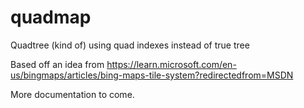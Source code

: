 # quadmap
Quadtree (kind of) using quad indexes instead of true tree

Based off an idea from https://learn.microsoft.com/en-us/bingmaps/articles/bing-maps-tile-system?redirectedfrom=MSDN

More documentation to come.